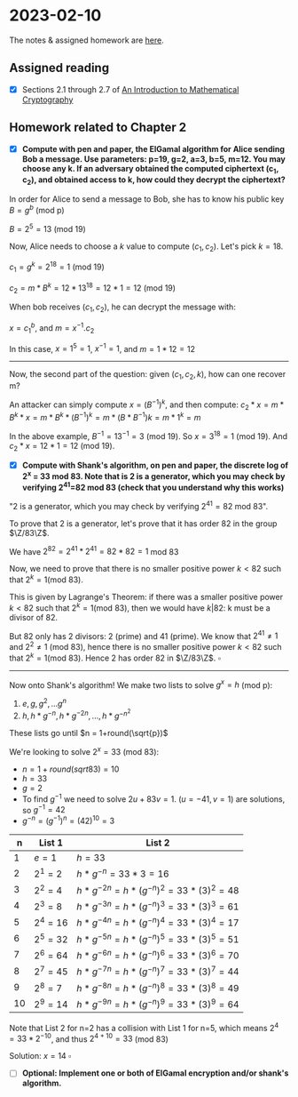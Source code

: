 # 2023-02-10
The notes & assigned homework are [here](https://uncloak.org/courses/rust+cryptography+engineering/course-2023-02-10+Session+11+Notes).

## Assigned reading

* [x] Sections 2.1 through 2.7 of [An Introduction to Mathematical Cryptography](https://www.amazon.com/Introduction-Mathematical-Cryptography-Undergraduate-Mathematics/dp/1441926747)

## Homework related to Chapter 2

* [x] **Compute with pen and paper, the ElGamal algorithm for Alice sending Bob a message. Use parameters: p=19, g=2, a=3, b=5, m=12. You may choose any k. If an adversary obtained the computed ciphertext (c<sub>1</sub>, c<sub>2</sub>), and obtained access to k, how could they decrypt the ciphertext?**

In order for Alice to send a message to Bob, she has to know his public key $B = g^b$ (mod p)

$B = 2^5 = 13$ (mod 19)

Now, Alice needs to choose a $k$ value to compute $(c_1, c_2)$. Let's pick $k=18$.

$c_1 = g^k = 2^{18} = 1$ (mod 19)

$c_2 = m*B^k = 12*13^{18} = 12*1 = 12$ (mod 19)

When bob receives $(c_1, c_2)$, he can decrypt the message with:

$x = c_1^b$, and $m = x^{-1}.c_2$

In this case, $x = 1^5 = 1$, $x^{-1}=1$, and $m= 1*12 = 12$

----

Now, the second part of the question: given 
$(c_1, c_2, k)$, how can one recover m?

An attacker can simply compute $x=(B^{-1})^k$, and then compute:
$c_2*x = m*B^k*x = m*B^k*(B^{-1})^k = m * (B*B^{-1})k = m * 1^k = m$

In the above example, $B^{-1} = 13^{-1} = 3$ (mod 19). So $x = 3^18 = 1$ (mod 19). And $c_2*x = 12*1 = 12$ (mod 19).

* [x] **Compute with Shank's algorithm, on pen and paper, the discrete log of 2<sup>x</sup> = 33 mod 83. Note that is 2 is a generator, which you may check by verifying 2<sup>41</sup>=82 mod 83 (check that you understand why this works)**

"2 is a generator, which you may check by verifying $2^{41}=82$ mod 83".

To prove that 2 is a generator, let's prove that it has order 82 in the group $\Z/83\Z$.

We have $2^{82}=2^{41}*2^{41} = 82*82 = 1$ mod 83

Now, we need to prove that there is no smaller positive power $k<82$ such that $2^k=1$(mod 83).

This is given by Lagrange's Theorem: if there was a smaller positive power $k<82$ such that $2^k=1$(mod 83), then we would have $k|82$: k must be a divisor of 82.

But 82 only has 2 divisors: 2 (prime) and 41 (prime). We know that $2^{41} \ne 1$ and $2^2 \ne 1$ (mod 83), hence there is no smaller positive power $k<82$ such that $2^k=1$(mod 83). Hence 2 has order 82 in $\Z/83\Z$. $\square$

----

Now onto Shank's algorithm! We make two lists to solve $g^x = h$ (mod p):
1. $e, g, g^2,...g^n$
2. $h, h*g^{-n}, h*g^{-2n}, ..., h*g^{-n^2}$

These lists go until $n = 1+round(\sqrt{p})$

We're looking to solve $2^x = 33$ (mod 83):
* $n=1+round(sqrt{83}) = 10$
* $h=33$
* $g=2$
* To find $g^{-1}$ we need to solve $2u + 83v = 1$. $(u=-41, v=1)$ are solutions, so $g^{-1} = 42$
* $g^{-n}=(g^{-1})^n=(42)^{10}=3$

| n | List 1    | List 2                                 |
|---|-----------|----------------------------------------|
|1  | $e=1$     | $h=33$                                 |
|2  | $2^1=2$   | $h*g^{-n}=33*3=16$                     |
|3  | $2^2=4$   | $h*g^{-2n}=h*(g^{-n})^2=33*(3)^2=48$   |
|4  | $2^3=8$   | $h*g^{-3n}=h*(g^{-n})^3=33*(3)^3=61$   |
|5  | $2^4=16$  | $h*g^{-4n}=h*(g^{-n})^4=33*(3)^4=17$   |
|6  | $2^5=32$  | $h*g^{-5n}=h*(g^{-n})^5=33*(3)^5=51$   |
|7  | $2^6=64$  | $h*g^{-6n}=h*(g^{-n})^6=33*(3)^6=70$   |
|8  | $2^7=45$  | $h*g^{-7n}=h*(g^{-n})^7=33*(3)^7=44$   |
|9  | $2^8=7$   | $h*g^{-8n}=h*(g^{-n})^8=33*(3)^8=49$   |
|10 | $2^9=14$  | $h*g^{-9n}=h*(g^{-n})^9=33*(3)^9=64$   |

Note that List 2 for n=2 has a collision with List 1 for n=5, which means $2^4 = 33*2^{-10}$, and thus $2^{4+10} = 33$ (mod 83)

Solution: $x = 14$ $\square$

* [ ] **Optional: Implement one or both of ElGamal encryption and/or shank's algorithm.**